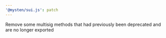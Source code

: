 ```yaml
---
'@mysten/sui.js': patch
---
```


Remove some multisig methods that had previously been deprecated and are no longer exported
